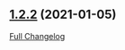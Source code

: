 ## [1.2.2](https://ugate.github.io/jsdocp/tree/v1.2.2) (2021-01-05)
[Full Changelog](https://ugate.github.io/jsdocp/compare/v1.2.1...v1.2.2)
